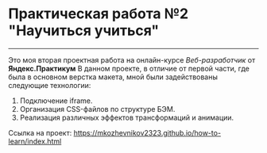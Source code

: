 # Практическая работа №2 "Научиться учиться"
------
Это моя вторая проектная работа на онлайн-курсе *Веб-разработчик*
от **Яндекс.Практикум**
В данном проекте, в отличие от первой части, где была в основном
верстка макета, мной были задействованы следующие технологии:
1. Подключение iframe.
2. Организация CSS-файлов по структуре БЭМ.
3. Реализация различных эффектов трансформаций и анимации.

Ссылка на проект: https://mkozhevnikov2323.github.io/how-to-learn/index.html
